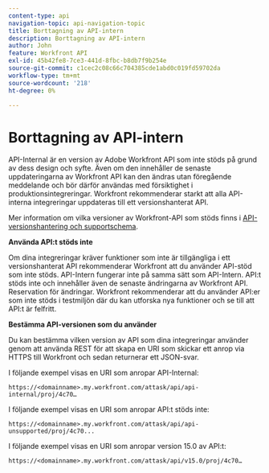```yaml
---
content-type: api
navigation-topic: api-navigation-topic
title: Borttagning av API-intern
description: Borttagning av API-intern
author: John
feature: Workfront API
exl-id: 45b42fe8-7ce3-441d-8fbc-b8db7f9b254e
source-git-commit: c1cec2c08c66c704385cde1abd0c019fd59702da
workflow-type: tm+mt
source-wordcount: '218'
ht-degree: 0%

---
```


# Borttagning av API-intern

API-Internal är en version av Adobe Workfront API som inte stöds på grund av dess design och syfte. Även om den innehåller de senaste uppdateringarna av Workfront API kan den ändras utan föregående meddelande och bör därför användas med försiktighet i produktionsintegreringar. Workfront rekommenderar starkt att alla API-interna integreringar uppdateras till ett versionshanterat API.

Mer information om vilka versioner av Workfront-API som stöds finns i [API-versionshantering och supportschema](../../wf-api/api/api-version-support-schedule.md).

**Använda API:t stöds inte**

Om dina integreringar kräver funktioner som inte är tillgängliga i ett versionshanterat API rekommenderar Workfront att du använder API-stöd som inte stöds. API-Intern fungerar inte på samma sätt som API-Intern. API:t stöds inte och innehåller även de senaste ändringarna av Workfront API. Reservation för ändringar. Workfront rekommenderar att du använder API:er som inte stöds i testmiljön där du kan utforska nya funktioner och se till att API:t är felfritt.

**Bestämma API-versionen som du använder**

Du kan bestämma vilken version av API som dina integreringar använder genom att använda REST för att skapa en URI som skickar ett anrop via HTTPS till Workfront och sedan returnerar ett JSON-svar.

I följande exempel visas en URI som anropar API-Internal:

```
https://<domainname>.my.workfront.com/attask/api/api-internal/proj/4c70…
```

I följande exempel visas en URI som anropar API:t stöds inte:

```
https://<domainname>.my.workfront.com/attask/api/api-unsupported/proj/4c70...
```

I följande exempel visas en URI som anropar version 15.0 av API:t:

```
https://<domainname>.my.workfront.com/attask/api/v15.0/proj/4c70…
```
